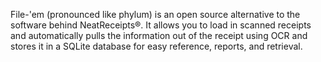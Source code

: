 File-'em (pronounced like phylum) is an open source alternative to the software behind NeatReceipts®.  It allows you to load in scanned receipts and automatically pulls the information out of the receipt using OCR and stores it in a SQLite database for easy reference, reports, and retrieval.